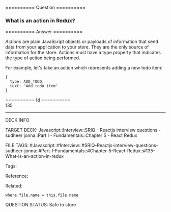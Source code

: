 ========== Question ==========  

### What is an action in Redux?  

========== Answer ==========  

_Actions_ are plain JavaScript objects or payloads of information that send data from your application to your store. They are the only source of information for the store. Actions must have a type property that indicates the type of action being performed.

For example, let's take an action which represents adding a new todo item:

```
{
  type: ADD_TODO,
  text: 'Add todo item'
}
```

========== Id ==========  
135

---

DECK INFO

TARGET DECK: Javascript::Interview::SRIQ - Reactjs interview questions - sudheer jonna::Part I - Fundamentals::Chapter 5 - React Redux

FILE TAGS: #Javascript::#Interview::#SRIQ-Reactjs-interview-questions-sudheer-jonna::#Part-I-Fundamentals::#Chapter-5-React-Redux::#135-What-is-an-action-in-redux

Tags:

Reference:

Related:

```dataview
where file.name = this.file.name
```
QUESTION STATUS: Safe to store
